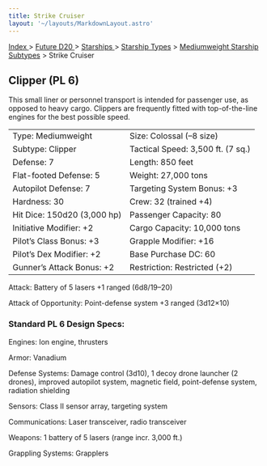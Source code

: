 ```yaml
---
title: Strike Cruiser
layout: '~/layouts/MarkdownLayout.astro'
---
```


[ Index ](/) > [ Future D20 ](/future.d20.srd) > [ Starships ](/future.d20.srd/starships) > [ Starship Types](/future.d20.srd/starships/starship) > [ Mediumweight Starship Subtypes](/future.d20.srd/starships/starship.types/mediumweight.starship) > Strike Cruiser

##  Clipper (PL 6)

This small liner or personnel transport is intended for passenger use, as
opposed to heavy cargo. Clippers are frequently fitted with top-of-the-line
engines for the best possible speed.


<table> <tr> <td> Type: Mediumweight </td> <td> Size: Colossal (–8 size) </td> </tr> <tr class="shaded"> <td> Subtype: Clipper </td> <td> Tactical Speed: 3,500 ft. (7 sq.) </td> </tr> <tr> <td> Defense: 7 </td> <td> Length: 850 feet </td> </tr> <tr class="shaded"> <td> Flat-footed Defense: 5 </td> <td> Weight: 27,000 tons </td> </tr> <tr> <td> Autopilot Defense: 7 </td> <td> Targeting System Bonus: +3 </td> </tr> <tr class="shaded"> <td> Hardness: 30 </td> <td> Crew: 32 (trained +4) </td> </tr> <tr> <td> Hit Dice: 150d20 (3,000 hp) </td> <td> Passenger Capacity: 80 </td> </tr> <tr class="shaded"> <td> Initiative Modifier: +2 </td> <td> Cargo Capacity: 10,000 tons </td> </tr> <tr> <td> Pilot’s Class Bonus: +3 </td> <td> Grapple Modifier: +16 </td> </tr> <tr class="shaded"> <td> Pilot’s Dex Modifier: +2 </td> <td> Base Purchase DC: 60 </td> </tr> <tr> <td> Gunner’s Attack Bonus: +2 </td> <td> Restriction: Restricted (+2) </td> </tr> </table>


Attack: Battery of 5 lasers +1 ranged (6d8/19–20)

Attack of Opportunity: Point-defense system +3 ranged (3d12×10)

###  Standard PL 6 Design Specs:

Engines: Ion engine, thrusters

Armor: Vanadium

Defense Systems: Damage control (3d10), 1 decoy drone launcher (2 drones),
improved autopilot system, magnetic field, point-defense system, radiation
shielding

Sensors: Class II sensor array, targeting system

Communications: Laser transceiver, radio transceiver

Weapons: 1 battery of 5 lasers (range incr. 3,000 ft.)

Grappling Systems: Grapplers

